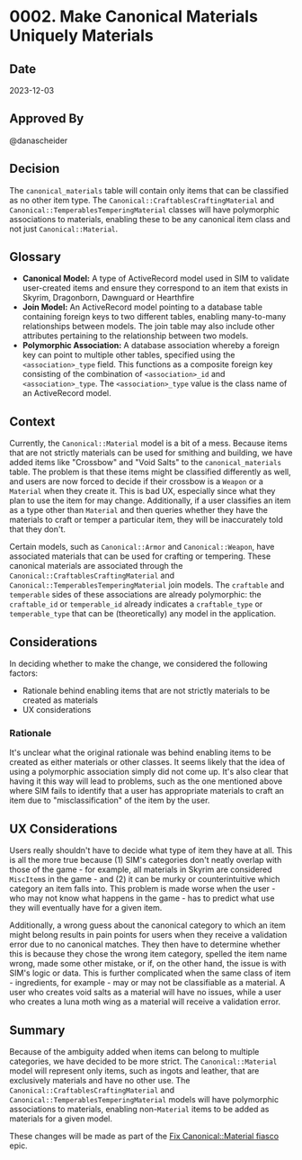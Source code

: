 # 0002. Make Canonical Materials Uniquely Materials

## Date

2023-12-03

## Approved By

@danascheider

## Decision

The `canonical_materials` table will contain only items that can be classified as no other item type. The `Canonical::CraftablesCraftingMaterial` and `Canonical::TemperablesTemperingMaterial` classes will have polymorphic associations to materials, enabling these to be any canonical item class and not just `Canonical::Material`.

## Glossary

* **Canonical Model:** A type of ActiveRecord model used in SIM to validate user-created items and ensure they correspond to an item that exists in Skyrim, Dragonborn, Dawnguard or Hearthfire
* **Join Model:** An ActiveRecord model pointing to a database table containing foreign keys to two different tables, enabling many-to-many relationships between models. The join table may also include other attributes pertaining to the relationship between two models.
* **Polymorphic Association:** A database association whereby a foreign key can point to multiple other tables, specified using the `<association>_type` field. This functions as a composite foreign key consisting of the combination of `<association>_id` and `<association>_type`. The `<association>_type` value is the class name of an ActiveRecord model.

## Context

Currently, the `Canonical::Material` model is a bit of a mess. Because items that are not strictly materials can be used for smithing and building, we have added items like "Crossbow" and "Void Salts" to the `canonical_materials` table. The problem is that these items might be classified differently as well, and users are now forced to decide if their crossbow is a `Weapon` or a `Material` when they create it. This is bad UX, especially since what they plan to use the item for may change. Additionally, if a user classifies an item as a type other than `Material` and then queries whether they have the materials to craft or temper a particular item, they will be inaccurately told that they don't.

Certain models, such as `Canonical::Armor` and `Canonical::Weapon`, have associated materials that can be used for crafting or tempering. These canonical materials are associated through the `Canonical::CraftablesCraftingMaterial` and `Canonical::TemperablesTemperingMaterial` join models. The `craftable` and `temperable` sides of these associations are already polymorphic: the `craftable_id` or `temperable_id` already indicates a `craftable_type` or `temperable_type` that can be (theoretically) any model in the application.

## Considerations

In deciding whether to make the change, we considered the following factors:

- Rationale behind enabling items that are not strictly materials to be created as materials
- UX considerations

### Rationale

It's unclear what the original rationale was behind enabling items to be created as either materials or other classes. It seems likely that the idea of using a polymorphic association simply did not come up. It's also clear that having it this way will lead to problems, such as the one mentioned above where SIM fails to identify that a user has appropriate materials to craft an item due to "misclassification" of the item by the user.

## UX Considerations

Users really shouldn't have to decide what type of item they have at all. This is all the more true because (1) SIM's categories don't neatly overlap with those of the game - for example, all materials in Skyrim are considered `MiscItem`s in the game - and (2) it can be murky or counterintuitive which category an item falls into. This problem is made worse when the user - who may not know what happens in the game - has to predict what use they will eventually have for a given item.

Additionally, a wrong guess about the canonical category to which an item might belong results in pain points for users when they receive a validation error due to no canonical matches. They then have to determine whether this is because they chose the wrong item category, spelled the item name wrong, made some other mistake, or if, on the other hand, the issue is with SIM's logic or data. This is further complicated when the same class of item - ingredients, for example - may or may not be classifiable as a material. A user who creates void salts as a material will have no issues, while a user who creates a luna moth wing as a material will receive a validation error.

## Summary

Because of the ambiguity added when items can belong to multiple categories, we have decided to be more strict. The `Canonical::Material` model will represent only items, such as ingots and leather, that are exclusively materials and have no other use. The `Canonical::CraftablesCraftingMaterial` and `Canonical::TemperablesTemperingMaterial` models will have polymorphic associations to materials, enabling non-`Material` items to be added as materials for a given model.

These changes will be made as part of the [Fix Canonical::Material fiasco](https://trello.com/c/JjLqRqv2/363-fix-canonicalmaterial-fiasco) epic.

